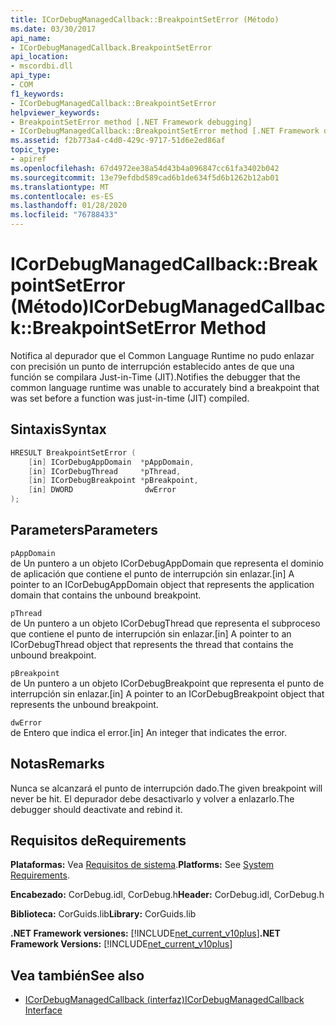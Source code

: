 ```yaml
---
title: ICorDebugManagedCallback::BreakpointSetError (Método)
ms.date: 03/30/2017
api_name:
- ICorDebugManagedCallback.BreakpointSetError
api_location:
- mscordbi.dll
api_type:
- COM
f1_keywords:
- ICorDebugManagedCallback::BreakpointSetError
helpviewer_keywords:
- BreakpointSetError method [.NET Framework debugging]
- ICorDebugManagedCallback::BreakpointSetError method [.NET Framework debugging]
ms.assetid: f2b773a4-c4d0-429c-9717-51d6e2ed86af
topic_type:
- apiref
ms.openlocfilehash: 67d4972ee38a54d43b4a096847cc61fa3402b042
ms.sourcegitcommit: 13e79efdbd589cad6b1de634f5d6b1262b12ab01
ms.translationtype: MT
ms.contentlocale: es-ES
ms.lasthandoff: 01/28/2020
ms.locfileid: "76788433"
---
```

# <a name="icordebugmanagedcallbackbreakpointseterror-method"></a><span data-ttu-id="8d32f-102">ICorDebugManagedCallback::BreakpointSetError (Método)</span><span class="sxs-lookup"><span data-stu-id="8d32f-102">ICorDebugManagedCallback::BreakpointSetError Method</span></span>
<span data-ttu-id="8d32f-103">Notifica al depurador que el Common Language Runtime no pudo enlazar con precisión un punto de interrupción establecido antes de que una función se compilara Just-in-Time (JIT).</span><span class="sxs-lookup"><span data-stu-id="8d32f-103">Notifies the debugger that the common language runtime was unable to accurately bind a breakpoint that was set before a function was just-in-time (JIT) compiled.</span></span>  
  
## <a name="syntax"></a><span data-ttu-id="8d32f-104">Sintaxis</span><span class="sxs-lookup"><span data-stu-id="8d32f-104">Syntax</span></span>  
  
```cpp  
HRESULT BreakpointSetError (  
    [in] ICorDebugAppDomain  *pAppDomain,  
    [in] ICorDebugThread     *pThread,  
    [in] ICorDebugBreakpoint *pBreakpoint,  
    [in] DWORD                dwError  
);  
```  
  
## <a name="parameters"></a><span data-ttu-id="8d32f-105">Parameters</span><span class="sxs-lookup"><span data-stu-id="8d32f-105">Parameters</span></span>  
 `pAppDomain`  
 <span data-ttu-id="8d32f-106">de Un puntero a un objeto ICorDebugAppDomain que representa el dominio de aplicación que contiene el punto de interrupción sin enlazar.</span><span class="sxs-lookup"><span data-stu-id="8d32f-106">[in] A pointer to an ICorDebugAppDomain object that represents the application domain that contains the unbound breakpoint.</span></span>  
  
 `pThread`  
 <span data-ttu-id="8d32f-107">de Un puntero a un objeto ICorDebugThread que representa el subproceso que contiene el punto de interrupción sin enlazar.</span><span class="sxs-lookup"><span data-stu-id="8d32f-107">[in] A pointer to an ICorDebugThread object that represents the thread that contains the unbound breakpoint.</span></span>  
  
 `pBreakpoint`  
 <span data-ttu-id="8d32f-108">de Un puntero a un objeto ICorDebugBreakpoint que representa el punto de interrupción sin enlazar.</span><span class="sxs-lookup"><span data-stu-id="8d32f-108">[in] A pointer to an ICorDebugBreakpoint object that represents the unbound breakpoint.</span></span>  
  
 `dwError`  
 <span data-ttu-id="8d32f-109">de Entero que indica el error.</span><span class="sxs-lookup"><span data-stu-id="8d32f-109">[in] An integer that indicates the error.</span></span>  
  
## <a name="remarks"></a><span data-ttu-id="8d32f-110">Notas</span><span class="sxs-lookup"><span data-stu-id="8d32f-110">Remarks</span></span>  
 <span data-ttu-id="8d32f-111">Nunca se alcanzará el punto de interrupción dado.</span><span class="sxs-lookup"><span data-stu-id="8d32f-111">The given breakpoint will never be hit.</span></span> <span data-ttu-id="8d32f-112">El depurador debe desactivarlo y volver a enlazarlo.</span><span class="sxs-lookup"><span data-stu-id="8d32f-112">The debugger should deactivate and rebind it.</span></span>  
  
## <a name="requirements"></a><span data-ttu-id="8d32f-113">Requisitos de</span><span class="sxs-lookup"><span data-stu-id="8d32f-113">Requirements</span></span>  
 <span data-ttu-id="8d32f-114">**Plataformas:** Vea [Requisitos de sistema](../../../../docs/framework/get-started/system-requirements.md).</span><span class="sxs-lookup"><span data-stu-id="8d32f-114">**Platforms:** See [System Requirements](../../../../docs/framework/get-started/system-requirements.md).</span></span>  
  
 <span data-ttu-id="8d32f-115">**Encabezado:** CorDebug.idl, CorDebug.h</span><span class="sxs-lookup"><span data-stu-id="8d32f-115">**Header:** CorDebug.idl, CorDebug.h</span></span>  
  
 <span data-ttu-id="8d32f-116">**Biblioteca:** CorGuids.lib</span><span class="sxs-lookup"><span data-stu-id="8d32f-116">**Library:** CorGuids.lib</span></span>  
  
 <span data-ttu-id="8d32f-117">**.NET Framework versiones:** [!INCLUDE[net_current_v10plus](../../../../includes/net-current-v10plus-md.md)]</span><span class="sxs-lookup"><span data-stu-id="8d32f-117">**.NET Framework Versions:** [!INCLUDE[net_current_v10plus](../../../../includes/net-current-v10plus-md.md)]</span></span>  
  
## <a name="see-also"></a><span data-ttu-id="8d32f-118">Vea también</span><span class="sxs-lookup"><span data-stu-id="8d32f-118">See also</span></span>

- [<span data-ttu-id="8d32f-119">ICorDebugManagedCallback (interfaz)</span><span class="sxs-lookup"><span data-stu-id="8d32f-119">ICorDebugManagedCallback Interface</span></span>](icordebugmanagedcallback-interface.md)
